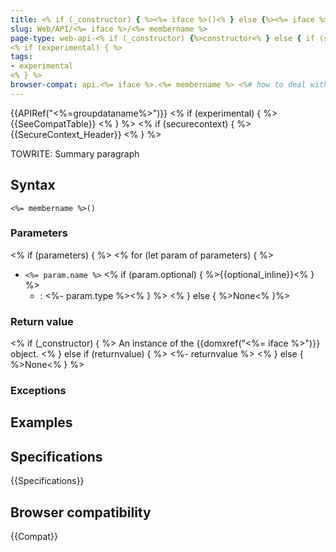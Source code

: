 ```yaml
---
title: <% if (_constructor) { %><%= iface %>()<% } else {%><%= iface %>.<%= membername %>()<% } %>
slug: Web/API/<%= iface %>/<%= membername %>
page-type: web-api-<% if (_constructor) {%>constructor<% } else { if (static) { %>static<% } else { %>instance<% } %>-method<% } %>
<% if (experimental) { %>
tags:
- experimental
<% } %>
browser-compat: api.<%= iface %>.<%= membername %> <%# how to deal with static methods having same name as instance method? %>
---
```

{{APIRef("<%=groupdataname%>")}}
<% if (experimental) { %>
{{SeeCompatTable}}
<% } %>
<% if (securecontext) { %>
{{SecureContext_Header}}
<% } %>

TOWRITE: Summary paragraph

## Syntax

```js-nolint
<%= membername %>()
```

### Parameters
<% if (parameters) { %>
<% for (let param of parameters) { %>
- `<%= param.name %>` <% if (param.optional) { %>{{optional_inline}}<% } %>
  - : <%- param.type %><% } %>
<% } else { %>None<% }%>

### Return value
<% if (_constructor) { %>
An instance of the {{domxref("<%= iface %>")}} object.
<% } else if (returnvalue) { %>
<%- returnvalue %>
<% } else { %>None<% } %>

### Exceptions

## Examples

## Specifications

{{Specifications}}

## Browser compatibility

{{Compat}}

